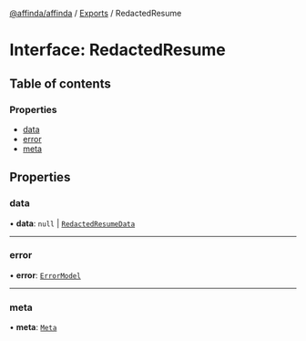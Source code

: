 [@affinda/affinda](../README.md) / [Exports](../modules.md) / RedactedResume

# Interface: RedactedResume

## Table of contents

### Properties

- [data](RedactedResume.md#data)
- [error](RedactedResume.md#error)
- [meta](RedactedResume.md#meta)

## Properties

### data

• **data**: ``null`` \| [`RedactedResumeData`](RedactedResumeData.md)

___

### error

• **error**: [`ErrorModel`](ErrorModel.md)

___

### meta

• **meta**: [`Meta`](Meta.md)
